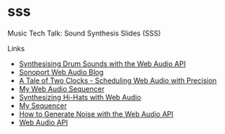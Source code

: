 # sss
Music Tech Talk: Sound Synthesis Slides (SSS)

Links
* [Synthesising Drum Sounds with the Web Audio API](https://dev.opera.com/articles/drum-sounds-webaudio/)
* [Sonoport Web Audio Blog](http://sonoport.github.io/)
* [A Tale of Two Clocks - Scheduling Web Audio with Precision](http://www.html5rocks.com/en/tutorials/audio/scheduling/)
* [My Web Audio Sequencer](http://www.html5rocks.com/en/tutorials/audio/scheduling/)
* [Synthesizing Hi-Hats with Web Audio](http://joesul.li/van/synthesizing-hi-hats/)
* [My Sequencer](http://aqilahmisuary.github.io/sequencer/)
* [How to Generate Noise with the Web Audio API](http://noisehack.com/generate-noise-web-audio-api/)
* [Web Audio API](https://developer.mozilla.org/en-US/docs/Web/API/Web_Audio_API)
